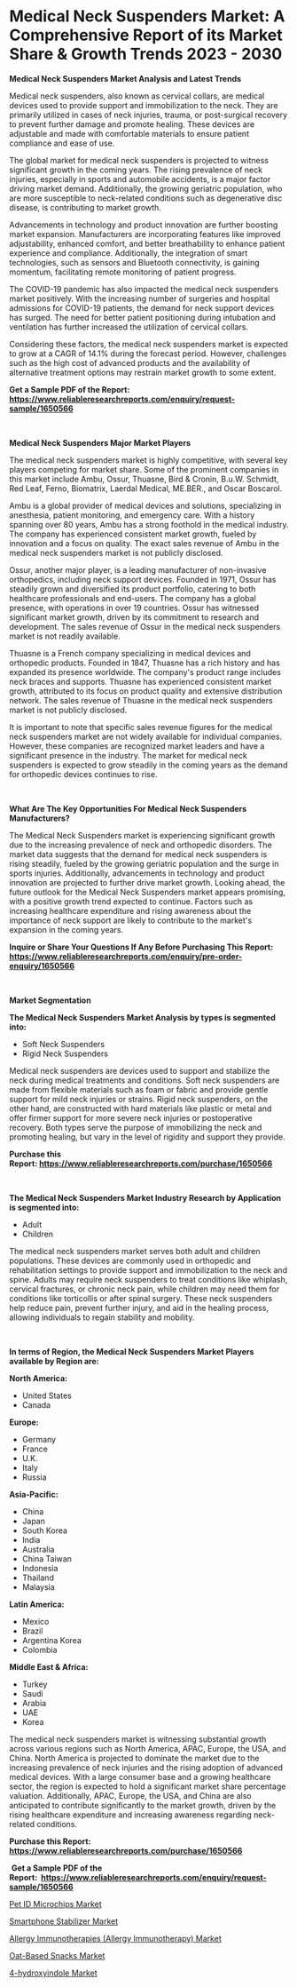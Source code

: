 <p><h1>Medical Neck Suspenders Market: A Comprehensive Report of its Market Share & Growth Trends 2023 - 2030</h1></p><p><strong>Medical Neck Suspenders Market Analysis and Latest Trends</strong></p>
<p><p>Medical neck suspenders, also known as cervical collars, are medical devices used to provide support and immobilization to the neck. They are primarily utilized in cases of neck injuries, trauma, or post-surgical recovery to prevent further damage and promote healing. These devices are adjustable and made with comfortable materials to ensure patient compliance and ease of use.</p><p>The global market for medical neck suspenders is projected to witness significant growth in the coming years. The rising prevalence of neck injuries, especially in sports and automobile accidents, is a major factor driving market demand. Additionally, the growing geriatric population, who are more susceptible to neck-related conditions such as degenerative disc disease, is contributing to market growth.</p><p>Advancements in technology and product innovation are further boosting market expansion. Manufacturers are incorporating features like improved adjustability, enhanced comfort, and better breathability to enhance patient experience and compliance. Additionally, the integration of smart technologies, such as sensors and Bluetooth connectivity, is gaining momentum, facilitating remote monitoring of patient progress.</p><p>The COVID-19 pandemic has also impacted the medical neck suspenders market positively. With the increasing number of surgeries and hospital admissions for COVID-19 patients, the demand for neck support devices has surged. The need for better patient positioning during intubation and ventilation has further increased the utilization of cervical collars.</p><p>Considering these factors, the medical neck suspenders market is expected to grow at a CAGR of 14.1% during the forecast period. However, challenges such as the high cost of advanced products and the availability of alternative treatment options may restrain market growth to some extent.</p></p>
<p><strong>Get a Sample PDF of the Report:&nbsp; <a href="https://www.reliableresearchreports.com/enquiry/request-sample/1650566">https://www.reliableresearchreports.com/enquiry/request-sample/1650566</a></strong></p>
<p>&nbsp;</p>
<p><strong>Medical Neck Suspenders Major Market Players</strong></p>
<p><p>The medical neck suspenders market is highly competitive, with several key players competing for market share. Some of the prominent companies in this market include Ambu, Ossur, Thuasne, Bird & Cronin, B.u.W. Schmidt, Red Leaf, Ferno, Biomatrix, Laerdal Medical, ME.BER., and Oscar Boscarol.</p><p>Ambu is a global provider of medical devices and solutions, specializing in anesthesia, patient monitoring, and emergency care. With a history spanning over 80 years, Ambu has a strong foothold in the medical industry. The company has experienced consistent market growth, fueled by innovation and a focus on quality. The exact sales revenue of Ambu in the medical neck suspenders market is not publicly disclosed.</p><p>Ossur, another major player, is a leading manufacturer of non-invasive orthopedics, including neck support devices. Founded in 1971, Ossur has steadily grown and diversified its product portfolio, catering to both healthcare professionals and end-users. The company has a global presence, with operations in over 19 countries. Ossur has witnessed significant market growth, driven by its commitment to research and development. The sales revenue of Ossur in the medical neck suspenders market is not readily available.</p><p>Thuasne is a French company specializing in medical devices and orthopedic products. Founded in 1847, Thuasne has a rich history and has expanded its presence worldwide. The company's product range includes neck braces and supports. Thuasne has experienced consistent market growth, attributed to its focus on product quality and extensive distribution network. The sales revenue of Thuasne in the medical neck suspenders market is not publicly disclosed.</p><p>It is important to note that specific sales revenue figures for the medical neck suspenders market are not widely available for individual companies. However, these companies are recognized market leaders and have a significant presence in the industry. The market for medical neck suspenders is expected to grow steadily in the coming years as the demand for orthopedic devices continues to rise.</p></p>
<p>&nbsp;</p>
<p><strong>What Are The Key Opportunities For Medical Neck Suspenders Manufacturers?</strong></p>
<p><p>The Medical Neck Suspenders market is experiencing significant growth due to the increasing prevalence of neck and orthopedic disorders. The market data suggests that the demand for medical neck suspenders is rising steadily, fueled by the growing geriatric population and the surge in sports injuries. Additionally, advancements in technology and product innovation are projected to further drive market growth. Looking ahead, the future outlook for the Medical Neck Suspenders market appears promising, with a positive growth trend expected to continue. Factors such as increasing healthcare expenditure and rising awareness about the importance of neck support are likely to contribute to the market's expansion in the coming years.</p></p>
<p><strong>Inquire or Share Your Questions If Any Before Purchasing This Report: <a href="https://www.reliableresearchreports.com/enquiry/pre-order-enquiry/1650566">https://www.reliableresearchreports.com/enquiry/pre-order-enquiry/1650566</a></strong></p>
<p>&nbsp;</p>
<p><strong>Market Segmentation</strong></p>
<p><strong>The Medical Neck Suspenders Market Analysis by types is segmented into:</strong></p>
<p><ul><li>Soft Neck Suspenders</li><li>Rigid Neck Suspenders</li></ul></p>
<p><p>Medical neck suspenders are devices used to support and stabilize the neck during medical treatments and conditions. Soft neck suspenders are made from flexible materials such as foam or fabric and provide gentle support for mild neck injuries or strains. Rigid neck suspenders, on the other hand, are constructed with hard materials like plastic or metal and offer firmer support for more severe neck injuries or postoperative recovery. Both types serve the purpose of immobilizing the neck and promoting healing, but vary in the level of rigidity and support they provide.</p></p>
<p><strong>Purchase this Report:&nbsp;<a href="https://www.reliableresearchreports.com/purchase/1650566">https://www.reliableresearchreports.com/purchase/1650566</a></strong></p>
<p>&nbsp;</p>
<p><strong>The Medical Neck Suspenders Market Industry Research by Application is segmented into:</strong></p>
<p><ul><li>Adult</li><li>Children</li></ul></p>
<p><p>The medical neck suspenders market serves both adult and children populations. These devices are commonly used in orthopedic and rehabilitation settings to provide support and immobilization to the neck and spine. Adults may require neck suspenders to treat conditions like whiplash, cervical fractures, or chronic neck pain, while children may need them for conditions like torticollis or after spinal surgery. These neck suspenders help reduce pain, prevent further injury, and aid in the healing process, allowing individuals to regain stability and mobility.</p></p>
<p>&nbsp;</p>
<p><strong>In terms of Region, the Medical Neck Suspenders Market Players available by Region are:</strong></p>
<p>
    <p> <strong> North America: </strong>
        <ul>
            <li>United States</li>
            <li>Canada</li>
        </ul>
        </p> 
    <p> <strong> Europe: </strong>
        <ul>
            <li>Germany</li>
            <li>France</li>
            <li>U.K.</li>
            <li>Italy</li>
            <li>Russia</li>
        </ul>
        </p> 
    <p> <strong> Asia-Pacific: </strong>
        <ul>
            <li>China</li>
            <li>Japan</li>
            <li>South Korea</li>
            <li>India</li>
            <li>Australia</li>
            <li>China Taiwan</li>
            <li>Indonesia</li>
            <li>Thailand</li>
            <li>Malaysia</li>
        </ul>
        </p> 
    <p> <strong> Latin America: </strong>
        <ul>
            <li>Mexico</li>
            <li>Brazil</li>
            <li>Argentina Korea</li>
            <li>Colombia</li>
        </ul>
        </p> 
    <p> <strong> Middle East & Africa: </strong>
        <ul>
            <li>Turkey</li>
            <li>Saudi</li>
            <li>Arabia</li>
            <li>UAE</li>
            <li>Korea</li>
        </ul>
    </p>
    </p>
<p><p>The medical neck suspenders market is witnessing substantial growth across various regions such as North America, APAC, Europe, the USA, and China. North America is projected to dominate the market due to the increasing prevalence of neck injuries and the rising adoption of advanced medical devices. With a large consumer base and a growing healthcare sector, the region is expected to hold a significant market share percentage valuation. Additionally, APAC, Europe, the USA, and China are also anticipated to contribute significantly to the market growth, driven by the rising healthcare expenditure and increasing awareness regarding neck-related conditions.</p></p>
<p><strong>Purchase this Report: <a href="https://www.reliableresearchreports.com/purchase/1650566">https://www.reliableresearchreports.com/purchase/1650566</a></strong></p>
<p>&nbsp;<strong>Get a Sample PDF of the Report:&nbsp;&nbsp;<a href="https://www.reliableresearchreports.com/enquiry/request-sample/1650566">https://www.reliableresearchreports.com/enquiry/request-sample/1650566</a></strong></p>
<p><strong></strong></p>
<p><p><a href="https://medium.com/@saigemarvin1946/pet-id-microchips-market-size-growth-forecast-2023-2030-3f0e292965b1">Pet ID Microchips Market</a></p><p><a href="https://medium.com/@palm.quick.roof/smartphone-stabilizer-market-size-growth-forecast-2023-2030-9eff4602fbb1">Smartphone Stabilizer Market</a></p><p><a href="https://www.linkedin.com/pulse/allergy-immunotherapies-immunotherapy-market-1c/">Allergy Immunotherapies (Allergy Immunotherapy) Market</a></p><p><a href="https://www.linkedin.com/pulse/oat-based-snacks-market-research-report-provides-thorough/">Oat-Based Snacks Market</a></p><p><a href="https://github.com/dzharov81/Market-Research-Report-List-1/blob/main/4-hydroxyindole-market.md">4-hydroxyindole Market</a></p></p>